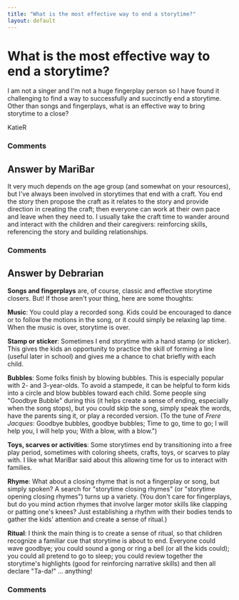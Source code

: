 ```yaml
---
title: "What is the most effective way to end a storytime?"
layout: default
---
```

What is the most effective way to end a storytime?
=====================
I am not a singer and I'm not a huge fingerplay person so I have found
it challenging to find a way to successfully and succinctly end a
storytime. Other than songs and fingerplays, what is an effective way to
bring storytime to a close?

KatieR

### Comments ###


Answer by MariBar
----------------
It very much depends on the age group (and somewhat on your resources),
but I've always been involved in storytimes that end with a craft. You
end the story then propose the craft as it relates to the story and
provide direction in creating the craft; then everyone can work at their
own pace and leave when they need to. I usually take the craft time to
wander around and interact with the children and their caregivers:
reinforcing skills, referencing the story and building relationships.

### Comments ###

Answer by Debrarian
----------------
**Songs and fingerplays** are, of course, classic and effective
storytime closers. But! If those aren't your thing, here are some
thoughts:

**Music**: You could play a recorded song. Kids could be encouraged to
dance or to follow the motions in the song, or it could simply be
relaxing lap time. When the music is over, storytime is over.

**Stamp or sticker**: Sometimes I end storytime with a hand stamp (or
sticker). This gives the kids an opportunity to practice the skill of
forming a line (useful later in school) and gives me a chance to chat
briefly with each child.

**Bubbles**: Some folks finish by blowing bubbles. This is especially
popular with 2- and 3-year-olds. To avoid a stampede, it can be helpful
to form kids into a circle and blow bubbles toward each child. Some
people sing "Goodbye Bubble" during this (it helps create a sense of
ending, especially when the song stops), but you could skip the song,
simply speak the words, have the parents sing it, or play a recorded
version. (To the tune of *Frere Jacques*: Goodbye bubbles, goodbye
bubbles; Time to go, time to go; I will help you, I will help you; With
a blow, with a blow.")

**Toys, scarves or activities**: Some storytimes end by transitioning
into a free play period, sometimes with coloring sheets, crafts, toys,
or scarves to play with. I like what MariBar said about this allowing
time for us to interact with families.

**Rhyme**: What about a closing rhyme that is not a fingerplay or song,
but simply spoken? A search for "storytime closing rhymes" (or
"storytime opening closing rhymes") turns up a variety. (You don't care
for fingerplays, but do you mind action rhymes that involve larger motor
skills like clapping or patting one's knees? Just establishing a rhythm
with their bodies tends to gather the kids' attention and create a sense
of ritual.)

**Ritual**: I think the main thing is to create a sense of ritual, so
that children recognize a familiar cue that storytime is about to end.
Everyone could wave goodbye; you could sound a gong or ring a bell (or
all the kids could); you could all pretend to go to sleep; you could
review together the storytime's highlights (good for reinforcing
narrative skills) and then all declare "Ta-da!" ... anything!

### Comments ###

